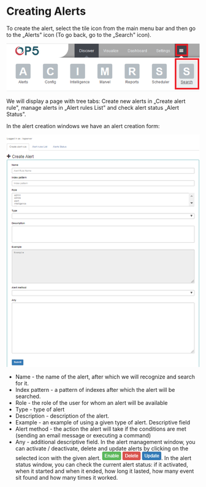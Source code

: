 Creating Alerts
===============

To create the alert, select the tile icon from the main menu
bar and then go to the „Alerts" icon (To go back, go to the „Search"
icon).

 ![](/./media/media/image38_js3.png)

We will display a page with tree tabs: Create new alerts in „Create
alert rule", manage alerts in „Alert rules List" and check alert
status „Alert Status".

 In the alert creation windows we have an alert creation form:
 
 ![](/./media/media/image92.png)
 
 - Name - the name of the alert, after which we will recognize and
search for it.
- Index pattern - a pattern of indexes after which the alert will be
searched.
- Role - the role of the user for whom an alert will be available
- Type - type of alert
- Description - description of the alert.
- Example - an example of using a given type of alert. Descriptive
field
- Alert method - the action the alert will take if the conditions are
met (sending an email message or executing a command)
- Any - additional descriptive field.
 In the alert management window, you can activate / deactivate, delete
and update alerts by clicking on the selected icon with the given
alert. ![](/./media/media/image63.png).
 In the alert status window, you can check the current alert status: if
it activated, when it started and when it ended, how long it lasted,
how many event sit found and how many times it worked.
